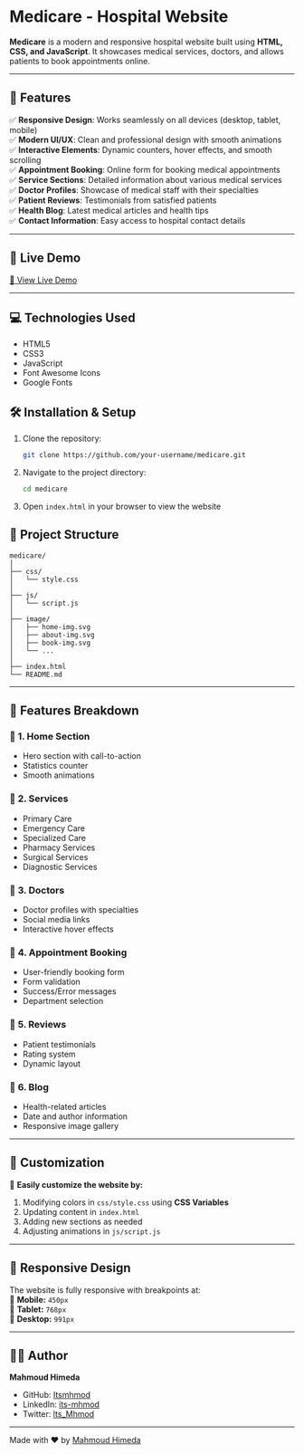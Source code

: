 # Medicare - Hospital Website


**Medicare** is a modern and responsive hospital website built using **HTML, CSS, and JavaScript**. It showcases medical services, doctors, and allows patients to book appointments online.  

---

## 🌟 **Features**  

✅ **Responsive Design**: Works seamlessly on all devices (desktop, tablet, mobile)  
✅ **Modern UI/UX**: Clean and professional design with smooth animations  
✅ **Interactive Elements**: Dynamic counters, hover effects, and smooth scrolling  
✅ **Appointment Booking**: Online form for booking medical appointments  
✅ **Service Sections**: Detailed information about various medical services  
✅ **Doctor Profiles**: Showcase of medical staff with their specialties  
✅ **Patient Reviews**: Testimonials from satisfied patients  
✅ **Health Blog**: Latest medical articles and health tips  
✅ **Contact Information**: Easy access to hospital contact details  

---

## 🚀 **Live Demo**  

[🔗 View Live Demo](https://itsmhmod.github.io/Medicare-Front/)  

---

## 💻 Technologies Used

- HTML5
- CSS3
- JavaScript
- Font Awesome Icons
- Google Fonts

## 🛠️ Installation & Setup

1. Clone the repository:

   ```bash
   git clone https://github.com/your-username/medicare.git
   ```

2. Navigate to the project directory:

   ```bash
   cd medicare
   ```

3. Open `index.html` in your browser to view the website

## 📂 Project Structure

```
medicare/
│
├── css/
│   └── style.css
│
├── js/
│   └── script.js
│
├── image/
│   ├── home-img.svg
│   ├── about-img.svg
│   ├── book-img.svg
│   └── ...
│
├── index.html
└── README.md
```

---

## 📌 **Features Breakdown**  

### 🔹 **1. Home Section**  
- Hero section with call-to-action  
- Statistics counter  
- Smooth animations  

### 🔹 **2. Services**  
- Primary Care  
- Emergency Care  
- Specialized Care  
- Pharmacy Services  
- Surgical Services  
- Diagnostic Services  

### 🔹 **3. Doctors**  
- Doctor profiles with specialties  
- Social media links  
- Interactive hover effects  

### 🔹 **4. Appointment Booking**  
- User-friendly booking form  
- Form validation  
- Success/Error messages  
- Department selection  

### 🔹 **5. Reviews**  
- Patient testimonials  
- Rating system  
- Dynamic layout  

### 🔹 **6. Blog**  
- Health-related articles  
- Date and author information  
- Responsive image gallery  

---


## 🎨 **Customization**  

📌 **Easily customize the website by:**  
1. Modifying colors in `css/style.css` using **CSS Variables**  
2. Updating content in `index.html`  
3. Adding new sections as needed  
4. Adjusting animations in `js/script.js`  

---

## 📱 **Responsive Design**  

The website is fully responsive with breakpoints at:  
📏 **Mobile:** `450px`  
📏 **Tablet:** `768px`  
📏 **Desktop:** `991px`  

---

## 👨‍💻 Author

**Mahmoud Himeda**

- GitHub: [Itsmhmod](https://github.com/Itsmhmod)
- LinkedIn: [its-mhmod](https://www.linkedin.com/in/its-mhmod)
- Twitter: [lts_Mhmod](https://x.com/lts_Mhmod)

---

Made with ❤️ by [Mahmoud Himeda](https://github.com/Itsmhmod)